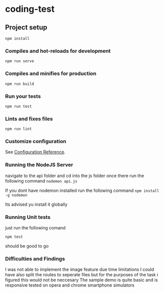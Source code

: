 # coding-test

## Project setup
```
npm install
```

### Compiles and hot-reloads for development
```
npm run serve
```

### Compiles and minifies for production
```
npm run build
```

### Run your tests
```
npm run test
```

### Lints and fixes files
```
npm run lint
```

### Customize configuration
See [Configuration Reference](https://cli.vuejs.org/config/).

### Running the NodeJS Server

navigate to the api folder and cd into the js folder once there run the following command
```nodemon api.js```

If you dont have nodemon installed run the following command
```npm install -g nodemon``` 

Its advised yu install it globally

### Running Unit tests
just run the following comand

```npm test```

should be good to go

### Difficulties and Findings

I was not able to implement the image feature due time limitations
I could have also split the routes to seperate files but for the purposes of the task i figured this would not be neccesary
The sample demo is quite basic and is responsive tested on opera and chrome smartphone simulators
